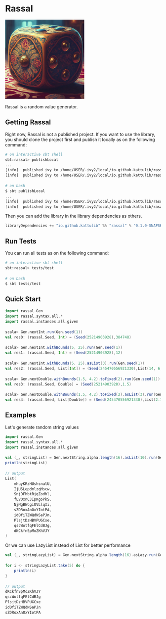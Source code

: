 # Rassal
<p>
    <img src="/docs/icon.jpeg" width="256" height="256" />
</p>

Rassal is a random value generator.

## Getting Rassal
Right now, Rassal is not a published project. If you want to use the library,
you should clone the project first and publish it locally as on the following
command:

```bash
# on interactive sbt shell
sbt:rassal> publishLocal
...
[info]  published ivy to /home/USER/.ivy2/local/io.github.kattulib/rassal_3/0.1.0-SNAPSHOT
[info]  published ivy to /home/USER/.ivy2/local/io.github.kattulib/rassal-core_3/0.1.0-SNAPSHOT

# on bash
$ sbt publishLocal
...
[info]  published ivy to /home/USER/.ivy2/local/io.github.kattulib/rassal_3/0.1.0-SNAPSHOT
[info]  published ivy to /home/USER/.ivy2/local/io.github.kattulib/rasasl-core_3/0.1.0-SNAPSHOT
```

Then you can add the library in the library dependencies as others.
```scala
libraryDependencies += "io.github.kattulib" %% "rassal" % "0.1.0-SNAPSHOT"
```

## Run Tests
You can run all tests as on the following command:
```bash
# on interactive sbt shell
sbt:rassal> tests/test

# on bash
$ sbt tests/test
```

## Quick Start
```scala
import rassal.Gen
import rassal.syntax.all.*
import rassal.instances.all.given

scala> Gen.nextInt.run(Gen.seed(1))
val res0: (rassal.Seed, Int) = (Seed(25214903928),384748)

scala> Gen.nextInt.withBounds(5, 25).run(Gen.seed(1))
val res1: (rassal.Seed, Int) = (Seed(25214903928),12)

scala> Gen.nextInt.withBounds(5, 25).asList(3).run(Gen.seed(1))
val res2: (rassal.Seed, List[Int]) = (Seed(245470556921330),List(14, 6, 12))

scala> Gen.nextDouble.withBounds(1.5, 4.2).toFixed(2).run(Gen.seed(1))
val res3: (rassal.Seed, Double) = (Seed(25214903928),1.5)

scala> Gen.nextDouble.withBounds(1.5, 4.2).toFixed(2).asList(3).run(Gen.seed(1))
val res4: (rassal.Seed, List[Double]) = (Seed(245470556921330),List(2.19, 2.94, 1.5))
```

## Examples
Let's generate random string values
```scala
import rassal.Gen
import rassal.syntax.all.*
import rassal.instances.all.given

val (_, stringList) = Gen.nextString.alpha.length(16).asList(10).run(Gen.seed(1))
println(stringList)

// output
List(
    mhuyKRzHUshsnalU,
    IjUSLepdmlzqMscw,
    SnjDFhbtRjqZodhl,
    fLVOxnCJIpKgoPkS,
    NjNgBWcgiOVLlqIi,
    sZDRoxAnOxYIotPA,
    idOfiTZWQdNSaPJn,
    PlsjtDzHBVPUGCxe,
    qscWotfqFElCdBJg,
    dKCkfnSpMoZKhVJY
)
```

Or we can use LazyList instead of List for better performance
```scala
val (_, stringLazyList) = Gen.nextString.alpha.length(16).asLazy.run(Gen.seed(1))

for i <- stringLazyList.take(5) do {
    println(i)
}

// output
dKCkfnSpMoZKhVJY
qscWotfqFElCdBJg
PlsjtDzHBVPUGCxe
idOfiTZWQdNSaPJn
sZDRoxAnOxYIotPA
```

